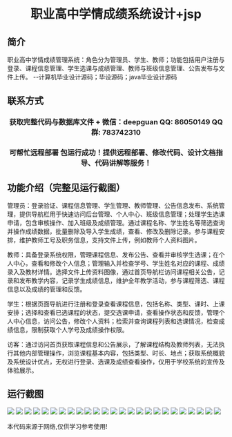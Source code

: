 <p><h1 align="center">职业高中学情成绩系统设计+jsp</h1></p>

## 简介
职业高中学情成绩管理系统：角色分为管理员、学生、教师；功能包括用户注册与登录、课程信息管理、学生选课与成绩管理、教师与班级信息管理、公告发布与文件上传。    --计算机毕业设计源码；毕设源码；java毕业设计源码


## 联系方式
<p><h3 align="center">获取完整代码与数据库文件 + 微信：deepguan QQ: 86050149 QQ群: 783742310</h3></p>
<p><h3 align="center">可帮忙远程部署 包运行成功！提供远程部署、修改代码、设计文档指导、代码讲解等服务！</h3></p>

## 功能介绍（完整见运行截图）
管理员：登录验证、课程信息管理、学生管理、教师管理、公告信息发布、系统管理，提供导航栏用于快速访问后台管理、个人中心、班级信息管理；处理学生选课申请，包含审核操作、加入班级及成绩管理。通过课程名称、学生姓名等筛选查询并操作成绩数据，批量删除及导入学生成绩，查看、修改及删除记录。参与课程安排，维护教师工号及职务信息，支持文件上传，例如教师个人资料图片。

教师：具备登录系统权限，管理课程信息、发布公告、查看并审核学生选课；在个人中心，查看和修改个人信息；管理输入并检查学号、学生姓名对应的课程、成绩录入及教材详情。选择文件上传资料图像，通过首页导航栏访问课程相关公告，记录和发布教学内容，记录学生成绩信息，维护全年教学活动，参与课程筛选、课程信息以及成绩的管理和反馈。

学生：根据页面导航进行注册和登录查看课程信息，包括名称、类型、课时、上课安排；选择和查看已选课程的状态，提交选课申请，查看操作状态和反馈，管理个人中心信息，访问公告，修改个人资料；检索并查询课程列表和选课情况，检查成绩信息，限制获取个人学号及成绩操作权限。

访客：通过访问首页获取课程信息和公告展示，了解课程结构及教师列表，无法执行其他内部管理操作，浏览课程基本内容，包括类型、时长、地点；获取系统概貌及系统设计优点，无权进行登录、选课及成绩查看操作，仅用于学校系统的宣传及体验展示。


## 运行截图
![](img/001.jpg)
![](img/002.jpg)
![](img/003.jpg)
![](img/004.jpg)
![](img/005.jpg)
![](img/006.jpg)
![](img/007.jpg)
![](img/008.jpg)
![](img/009.jpg)
![](img/010.jpg)
![](img/011.jpg)
![](img/012.jpg)
![](img/013.jpg)
![](img/014.jpg)
![](img/015.jpg)
![](img/016.jpg)
![](img/017.jpg)
![](img/018.jpg)
![](img/019.jpg)
![](img/020.jpg)
![](img/021.jpg)
![](img/022.jpg)
![](img/023.jpg)
![](img/024.jpg)
![](img/025.jpg)

<p>本代码来源于网络,仅供学习参考使用!</p>
